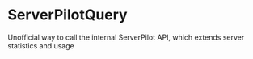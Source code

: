# ServerPilotQuery
Unofficial way to call the internal ServerPilot API, which extends server statistics and usage
